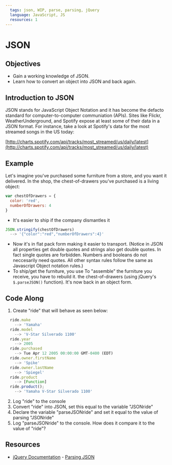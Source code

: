 ```yaml
---
  tags: json, WIP, parse, parsing, jQuery
  language: JavaScript, JS
  resources: 1
---
```


# JSON

## Objectives

* Gain a working knowledge of JSON.
* Learn how to convert an object into JSON and back again.

## Introduction to JSON

JSON stands for JavaScript Object Notation and it has become the defacto standard for computer-to-computer communiation (APIs). Sites like Flickr, WeatherUnderground, and Spotify expose at least some of their data in a JSON format. For instance, take a look at Spotify's data for the most streamed songs in the US today:

[http://charts.spotify.com/api/tracks/most_streamed/us/daily/latest](http://charts.spotify.com/api/tracks/most_streamed/us/daily/latest)



## Example

Let's imagine you've purchased some furniture from a store, and you want it delivered. In the shop, the chest-of-drawers you've purchased is a living object:

```javascript
var chestOfDrawers = {
  color: 'red',
  numberOfDrawers: 4
}
```
*  It's easier to ship if the company dismantles it 

```javascript
JSON.stringify(chestOfDrawers)
  --> '{"color":"red","numberOfDrawers":4}'
```

*  Now it's in flat pack form making it easier to transport. (Notice in JSON all properties get  double quotes and strings also get double quotes. In fact single quotes are forbidden. Numbers and booleans do not neccesarily need quotes. All other syntax rules follow the same as Javascript Object notation rules.)
*  To ship/get the furniture, you use To "assemble" the furniture you receive, you have to rebuild it. the chest-of-drawers (using jQuery's `$.parseJSON()` function). It's now back in an object form.

## Code Along

1. Create "ride" that will behave as seen below:
```javascript
  ride.make
    --> 'Yamaha'
  ride.model
    --> 'V-Star Silverado 1100'
  ride.year
    --> 2005
  ride.purchased
    --> Tue Apr 12 2005 00:00:00 GMT-0400 (EDT)
  ride.owner.firstName
    --> 'Spike'
  ride.owner.lastName
    --> 'Spiegel'
  ride.product
    --> [Function]
  ride.product();
    --> 'Yamaha V-Star Silverado 1100'
```
2. Log "ride" to the console
3. Convert "ride" into JSON, set this equal to the variable "JSONride"
4. Declare the variable "parseJSONride" and set it equal to the value of parsing "JSONride"
5. Log "parseJSONride" to the console. How does it compare it to the value of "ride"?

## Resources
* [jQuery Documentation](http://jquery.com/) - [Parsing JSON](http://api.jquery.com/jquery.parsejson/)
